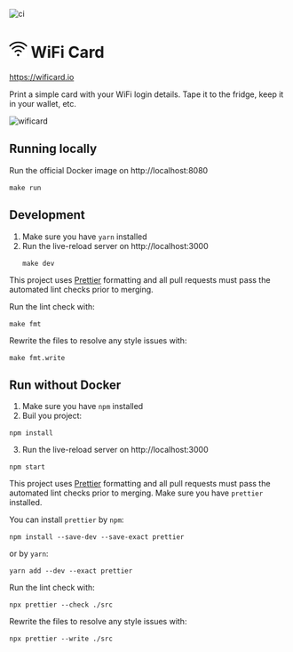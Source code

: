 ![ci](https://github.com/bndw/wifi-card/workflows/ci/badge.svg)

# <img width="32px" src="./public/images/wifi.png"> WiFi Card

https://wificard.io

Print a simple card with your WiFi login details. Tape it to the fridge, keep it in your wallet, etc.

![wificard](https://user-images.githubusercontent.com/48166553/125853182-49fd361d-5797-4989-afbf-e6a617945be2.gif)


## Running locally

Run the official Docker image on http://localhost:8080

```
make run
```

## Development

1. Make sure you have `yarn` installed
2. Run the live-reload server on http://localhost:3000
   ```
   make dev
   ```

This project uses [Prettier](https://prettier.io/) formatting and all pull requests must pass
the automated lint checks prior to merging.

Run the lint check with:

```
make fmt
```

Rewrite the files to resolve any style issues with:

```
make fmt.write
```

## Run without Docker

1. Make sure you have `npm` installed
2. Buil you project:

```
npm install
```
3. Run the live-reload server on http://localhost:3000

```
npm start
```

This project uses [Prettier](https://prettier.io/) formatting and all pull requests must pass
the automated lint checks prior to merging.
Make sure you have `prettier` installed. 

You can install `prettier` by `npm`:
```
npm install --save-dev --save-exact prettier
```
 or by `yarn`:
 ```
 yarn add --dev --exact prettier
 ```

Run the lint check with:

```
npx prettier --check ./src
```

Rewrite the files to resolve any style issues with:

```
npx prettier --write ./src
```